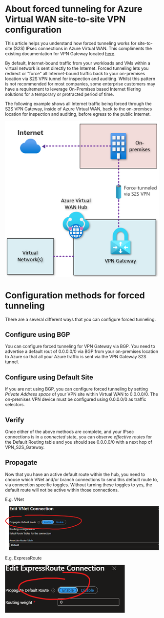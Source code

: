 # About forced tunneling for Azure Virtual WAN site-to-site VPN configuration

This article helps you understand how forced tunneling works for site-to-site (S2S) IPsec connections in Azure Virtual WAN. This compliments the existing documentation for VPN Gateway located [here](https://learn.microsoft.com/en-us/azure/vpn-gateway/about-site-to-site-tunneling#configure-using-default-site). 

By default, Internet-bound traffic from your workloads and VMs within a virtual network is sent directly to the Internet. Forced tunneling lets you redirect or "force" all Internet-bound traffic back to your on-premises location via S2S VPN tunnel for inspection and auditing. Whilst this pattern is not recommended for most companies, some enterprise customers may have a requirement to leverage On-Premises based Internet filering solutions for a temporary or protracted period of time. 

The following example shows all Internet traffic being forced through the S2S VPN Gateway, inside of Azure Virtual WAN, back to the on-premises location for inspection and auditing, before egress to the public Internet.

![image](image.png)

# Configuration methods for forced tunneling

There are a several different ways that you can configure forced tunneling.

## Configure using BGP

You can configure forced tunneling for VPN Gateway via BGP. You need to advertise a default rout of 0.0.0.0/0 via BGP from your on-premises location to Azure so that all your Azure traffic is sent via the VPN Gateway S2S tunnel.

## Configure using Default Site

If you are not using BGP, you can configure forced tunneling by setting _Private Address space_ of your VPN site within Virtual WAN to 0.0.0.0/0. The on-premises VPN device must be configured using 0.0.0.0/0 as traffic selectors.

## Verify

Once either of the above methods are complete, and your IPsec connections is in a _connected_ state, you can observe _effective routes_ for the Default Routing table and you should see 0.0.0.0/0 with a next hop of VPN_S2S_Gateway.

## Propagate

Now that you have an active default route within the hub, you need to choose which VNet and/or branch connections to send this default route to, via connection specific toggles. Without turning these toggles to yes, the default route will not be active within those connections.

E.g. VNet

![image](image2.png)

E.g. ExpressRoute 

![image](image3.png)
